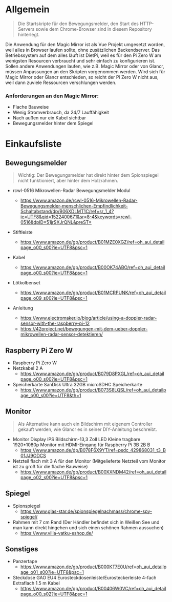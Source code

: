 # Allgemein

> Die Startskripte für den Bewegungsmelder, den Start des HTTP-Servers sowie dem Chrome-Browser sind in diesem Repository hinterlegt. 

Die Anwendung für den Magic Mirror ist als Vue Projekt umgesetzt worden, weil alles in Browser laufen sollte, ohne zusätzlichen Backendserver. Das Betriebssystem auf dem alles läuft ist DietPi, weil es für den Pi Zero W am wenigsten Resourcen verbraucht und sehr einfach zu konfigurieren ist. Sollen andere Anwendungen laufen, wie z.B. Magic Mirror oder von Glancr, müssen Anpassungen an den Skripten vorgenommen werden. Wird sich für Magic Mirror oder Glancr entschieden, so reicht der Pi Zero W nicht aus, weil dann zuviele Ressourcen verschlungen werden.

### Anforderungen an den Magic Mirror:
- Flache Bauweise
- Wenig Stromverbrauch, da 24/7 Lauffähigkeit
- Nach außen nur ein Kabel sichtbar
- Bewegungsmelder hinter dem Spiegel

# Einkaufsliste

## Bewegungsmelder
> Wichtig: Der Bewegungsmelder hat direkt hinter dem Spionspiegel nicht funktioniert, aber hinter dem Holzrahmen.
- rcwl-0516 Mikrowellen-Radar Bewegungsmelder Modul
	- https://www.amazon.de/rcwl-0516-Mikrowellen-Radar-Bewegungsmelder-menschlichen-Empfindlichkeit-Schaltabstand/dp/B06XDLMT1C/ref=sr_1_4?ie=UTF8&qid=1522400671&sr=8-4&keywords=rcwl-0516&dpID=51jrSXJrQNL&preST=
- Stiftleiste
    - https://www.amazon.de/gp/product/B01MZE0XGZ/ref=oh_aui_detailpage_o00_s00?ie=UTF8&psc=1
- Kabel 
	- https://www.amazon.de/gp/product/B00OK74ABO/ref=oh_aui_detailpage_o00_s00?ie=UTF8&psc=1
- Lötkolbenset
    - https://www.amazon.de/gp/product/B01MCRPUNK/ref=oh_aui_detailpage_o09_s00?ie=UTF8&psc=1

- Anleitung
	- https://www.electromaker.io/blog/article/using-a-doppler-radar-sensor-with-the-raspberry-pi-12
	- https://42project.net/bewegungen-mit-dem-ueber-doppler-mikrowellen-radar-sensor-detektieren/
	
## Raspberry Pi Zero W
- Raspberry Pi Zero W
- Netzkabel 2 A
	- https://www.amazon.de/gp/product/B079D8PXGL/ref=oh_aui_detailpage_o00_s00?ie=UTF8&psc=1
- Speicherkarte SanDisk Ultra 32GB microSDHC Speicherkarte 
	- https://www.amazon.de/gp/product/B073S8LQSL/ref=oh_aui_detailpage_o00_s00?ie=UTF8&th=1

## Monitor
> Als Alternative kann auch ein Bildschirm mit eigenem Controller gekauft werden, wie Glancr es in seiner DIY-Anleitung beschreibt.

- Monitor Display IPS Bildschirm-13,3 Zoll LED Kleine tragbare 1920*1080p Monitor mit HDMI-Eingang für Raspberry Pi 3B 2B B 
	- https://www.amazon.de/dp/B078F6X9YT/ref=psdc_429868031_t3_B01JJ9ODCS
- Netzteil flach mit 3 A für den Monitor (Mitgelieferte Netzteil vom Monitor ist zu groß für die flache Bauweise)
    - https://www.amazon.de/gp/product/B00XXNDM42/ref=oh_aui_detailpage_o02_s00?ie=UTF8&psc=1

## Spiegel
- Spionspiegel
	- https://www.glas-star.de/spionspiegelnachmass/chrome-spy-spiegel/
- Rahmen mit 7 cm Rand (Der Händler befindet sich in Weißen See und man kann direkt hingehen und sich einen schönen Rahmen aussuchen)
	- https://www.villa-vatku-eshop.de/

## Sonstiges
- Panzertape
    - https://www.amazon.de/gp/product/B000KT7E0U/ref=oh_aui_detailpage_o01_s00?ie=UTF8&psc=1
- Steckdose GAO EU4 Eurosteckdosenleiste/Eurosteckerleiste 4-fach Extraflach 1.5 m Kabel 
    - https://www.amazon.de/gp/product/B00406W0VC/ref=oh_aui_detailpage_o00_s02?ie=UTF8&psc=1



